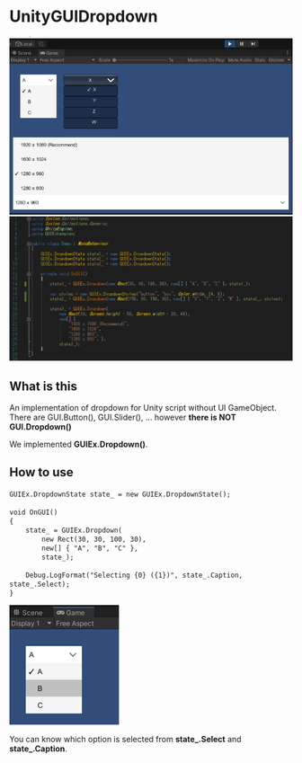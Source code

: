 # UnityGUIDropdown

<img src=Docs/screenshot1.png >

<img src=Docs/screenshot2.png >


## What is this

An implementation of dropdown for Unity script without  UI GameObject.  
There are GUI.Button(), GUI.Slider(), ... however **there is NOT GUI.Dropdown()**

We implemented **GUIEx.Dropdown()**.


## How to use

```
GUIEx.DropdownState state_ = new GUIEx.DropdownState();

void OnGUI()
{
    state_ = GUIEx.Dropdown(
        new Rect(30, 30, 100, 30),
        new[] { "A", "B", "C" },
        state_);

    Debug.LogFormat("Selecting {0} ({1})", state_.Caption, state_.Select);
}
```

<img src=Docs/screenshot3.png >

You can know which option is selected from **state_.Select** and **state_.Caption**.

